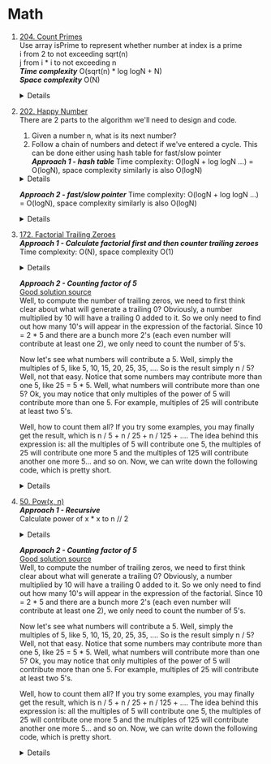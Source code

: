 # Math
1. [204. Count Primes](https://leetcode.com/problems/count-primes)  
   Use array isPrime to represent whether number at index is a prime   
   i from 2 to not exceeding sqrt(n)  
   j from i * i to not exceeding n  
   ***Time complexity*** O(sqrt(n) * log logN + N)  
   ***Space complexity*** O(N)
   <details>
    
    ```python
      def countPrimes(self, n: int) -> int:
          if n < 2:
              return 0
  
          isPrime = [False, False] + [True] * (n - 2)
          for i in range(2, int(sqrt(n)) + 1):
              if isPrime[i]:
                  for j in range(i * i, n, i):
                      isPrime[j] = False
          
          return sum(isPrime)
    ```
   </details>

1. [202. Happy Number](https://leetcode.com/problems/happy-number)   
   There are 2 parts to the algorithm we'll need to design and code.  
   1. Given a number n, what is its next number?  
   1. Follow a chain of numbers and detect if we've entered a cycle. This can be done either using hash table for fast/slow pointer   
   ***Approach 1 - hash table***
   Time complexity: O(logN + log logN ...) = O(logN), space complexity similarly is also O(logN)
   <details>
    
    ```python
       def isHappy(self, n: int) -> bool:
           def getNext(n):
               total = 0
               while n != 0:
                  digit = n % 10
                  total += digit * digit
                  n //= 10
   
               return total 
           
           seen = set()
           while n != 1 and n not in seen:
               seen.add(n)
               n = getNext(n)
           
           return n == 1
    ```
   </details>

   ***Approach 2 - fast/slow pointer***
   Time complexity: O(logN + log logN ...) = O(logN), space complexity similarly is also O(logN)
   <details>
    
    ```python
        slow = n
        fast = getNext(n)
        while fast != 1 and fast != slow:
            slow = getNext(slow)
            fast = getNext(getNext(fast))
        return fast == 1
    ```
   </details>

1. [172. Factorial Trailing Zeroes](https://leetcode.com/problems/factorial-trailing-zeroes)            
   ***Approach 1 - Calculate factorial first and then counter trailing zeroes***  
   Time complexity: O(N), space complexity O(1)
   <details>
    
    ```python
       def trailingZeroes(self, n: int) -> int:
           factor = 1
           for i in range(2, n + 1):
               factor *= i
           
           count = 0
           while factor % 10 == 0:
               count += 1               
               factor //= 10
   
           return count
    ```
   </details>

   ***Approach 2 - Counting factor of 5***  
   [Good solution source](https://leetcode.com/problems/factorial-trailing-zeroes/solutions/52470/4-lines-4ms-c-solution-with-explanations/)   
   Well, to compute the number of trailing zeros, we need to first think clear about what will generate a trailing 0? Obviously, a number multiplied by 10 will have a trailing 0 added to it. So we only need to find out how many 10's will appear in the expression of the factorial. Since 10 = 2 * 5 and there are a bunch more 2's (each even number will contribute at least one 2), we only need to count the number of 5's.  

   Now let's see what numbers will contribute a 5. Well, simply the multiples of 5, like 5, 10, 15, 20, 25, 35, .... So is the result simply n / 5? Well, not that easy. Notice that some numbers may contribute more than one 5, like 25 = 5 * 5. Well, what numbers will contribute more than one 5? Ok, you may notice that only multiples of the power of 5 will contribute more than one 5. For example, multiples of 25 will contribute at least two 5's.  

   Well, how to count them all? If you try some examples, you may finally get the result, which is n / 5 + n / 25 + n / 125 + .... The idea behind this expression is: all the multiples of 5 will contribute one 5, the multiples of 25 will contribute one more 5 and the multiples of 125 will contribute another one more 5... and so on. Now, we can write down the following code, which is pretty short.  
   <details>
    
    ```python
       def trailingZeroes(self, n: int) -> int:
           count = 0
           while n != 0:
               n //= 5
               count += n
           return count
    ```
   </details>

1. [50. Pow(x, n)](https://leetcode.com/problems/powx-n)           
   ***Approach 1 - Recursive***  
   Calculate power of x * x to n // 2  
   <details>
    
    ```python
       def myPow(self, x: float, n: int) -> float:
           if n < 0:
               return 1 / self.myPow(x, -n)
           if n == 0:
               return 1
   
           pow = self.myPow(x * x, n // 2)
           return pow if n % 2 == 0 else x * pow
    ```
   </details>

   ***Approach 2 - Counting factor of 5***  
   [Good solution source](https://leetcode.com/problems/factorial-trailing-zeroes/solutions/52470/4-lines-4ms-c-solution-with-explanations/)   
   Well, to compute the number of trailing zeros, we need to first think clear about what will generate a trailing 0? Obviously, a number multiplied by 10 will have a trailing 0 added to it. So we only need to find out how many 10's will appear in the expression of the factorial. Since 10 = 2 * 5 and there are a bunch more 2's (each even number will contribute at least one 2), we only need to count the number of 5's.  

   Now let's see what numbers will contribute a 5. Well, simply the multiples of 5, like 5, 10, 15, 20, 25, 35, .... So is the result simply n / 5? Well, not that easy. Notice that some numbers may contribute more than one 5, like 25 = 5 * 5. Well, what numbers will contribute more than one 5? Ok, you may notice that only multiples of the power of 5 will contribute more than one 5. For example, multiples of 25 will contribute at least two 5's.  

   Well, how to count them all? If you try some examples, you may finally get the result, which is n / 5 + n / 25 + n / 125 + .... The idea behind this expression is: all the multiples of 5 will contribute one 5, the multiples of 25 will contribute one more 5 and the multiples of 125 will contribute another one more 5... and so on. Now, we can write down the following code, which is pretty short.  
   <details>
    
    ```python
       def trailingZeroes(self, n: int) -> int:
           count = 0
           while n != 0:
               n //= 5
               count += n
           return count
    ```
   </details>
